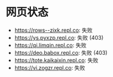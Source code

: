 # 网页状态
- https://rows--zixk.repl.co: 失败
- https://ys.pyxzp.repl.co: 失败 (403)
- https://qi.limqin.repl.co: 失败
- https://deo.babox.repl.co: 失败 (403)
- https://tote.kaikaixin.repl.co: 失败
- https://vi.zogzr.repl.co: 失败
